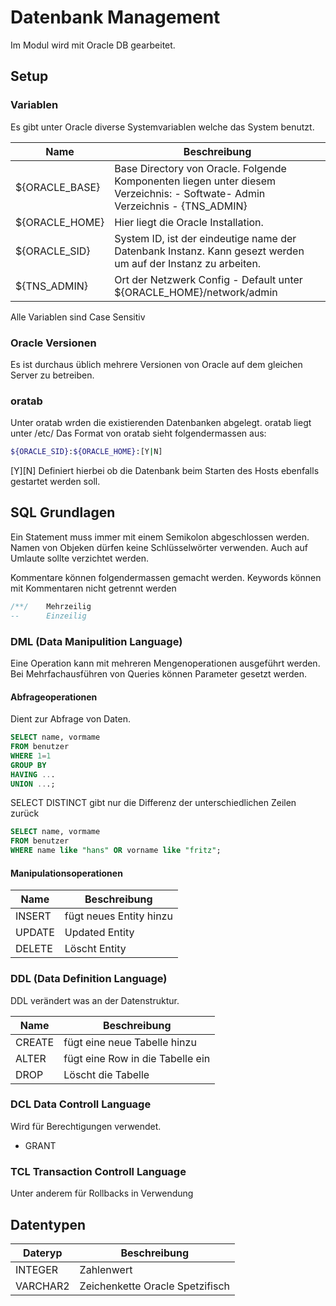 # Datenbank Management
Im Modul wird mit Oracle DB gearbeitet.
## Setup
### Variablen
Es gibt unter Oracle diverse Systemvariablen welche das System benutzt.

|Name               |Beschreibung                    |
|-------------------|--------------------------------|
|${ORACLE_BASE}     |Base Directory von Oracle. Folgende Komponenten liegen unter diesem Verzeichnis: - Softwate- Admin Verzeichnis - {TNS_ADMIN}|
|${ORACLE_HOME}     |Hier liegt die Oracle Installation.|
|${ORACLE_SID}      |System ID, ist der eindeutige name der Datenbank Instanz. Kann gesezt werden um auf der Instanz zu arbeiten.|
|${TNS_ADMIN}       |Ort der Netzwerk Config - Default unter  ${ORACLE_HOME}/network/admin |

Alle Variablen sind Case Sensitiv


### Oracle Versionen
Es ist durchaus üblich mehrere Versionen von Oracle auf dem gleichen Server zu betreiben.

### oratab


Unter oratab wrden die existierenden Datenbanken abgelegt.
oratab liegt unter /etc/
Das Format von oratab sieht folgendermassen aus:
``` bash
${ORACLE_SID}:${ORACLE_HOME}:[Y|N]
```
[Y][N] Definiert hierbei ob die Datenbank beim Starten des Hosts ebenfalls gestartet werden soll.


## SQL Grundlagen
Ein Statement muss immer mit einem Semikolon abgeschlossen werden.
Namen von Objeken dürfen keine Schlüsselwörter verwenden.
Auch auf Umlaute sollte verzichtet werden.

Kommentare können folgendermassen gemacht werden.
Keywords können mit Kommentaren nicht getrennt werden
``` SQL
/**/    Mehrzeilig
--      Einzeilig 
```

### DML (Data Manipulition Language)


Eine Operation kann mit mehreren Mengenoperationen ausgeführt werden.
Bei Mehrfachausführen von Queries können Parameter gesetzt werden.



#### Abfrageoperationen


Dient zur Abfrage von Daten.
``` SQL
SELECT name, vormame
FROM benutzer 
WHERE 1=1
GROUP BY
HAVING ...
UNION ...;
```

SELECT DISTINCT gibt nur die Differenz der unterschiedlichen Zeilen zurück

``` SQL
SELECT name, vormame
FROM benutzer 
WHERE name like "hans" OR vorname like "fritz";
```

#### Manipulationsoperationen

|Name      |Beschreibung                    |
|----------|--------------------------------|
|INSERT    |fügt neues Entity hinzu         |
|UPDATE    |Updated Entity                  |
|DELETE    |Löscht Entity                   |

### DDL (Data Definition Language)
DDL verändert was an der Datenstruktur.

|Name      |Beschreibung                    |
|----------|--------------------------------|
|CREATE    |fügt eine neue Tabelle hinzu    |
|ALTER     |fügt eine Row in die Tabelle ein|
|DROP      |Löscht die Tabelle              |


### DCL Data Controll Language
Wird für Berechtigungen verwendet.    
 - GRANT


### TCL Transaction Controll Language
Unter anderem für Rollbacks in Verwendung


## Datentypen
|Dateryp   |Beschreibung                   |
|----------|-------------------------------|
|INTEGER   |Zahlenwert                     |
|VARCHAR2  |Zeichenkette Oracle Spetzifisch|

